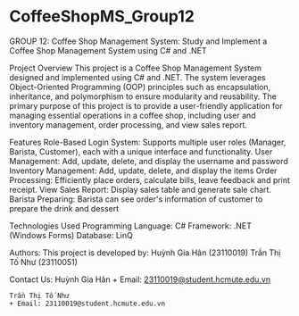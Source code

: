 # CoffeeShopMS_Group12

GROUP 12: Coffee Shop Management System: Study and Implement a Coffee Shop Management System using C# and .NET

Project Overview
This project is a Coffee Shop Management System designed and implemented using C# and .NET. The system leverages Object-Oriented Programming (OOP) principles such as encapsulation, inheritance, and polymorphism to ensure modularity and reusability.
The primary purpose of this project is to provide a user-friendly application for managing essential operations in a coffee shop, including user and inventory management, order processing, and view sales report.

Features
Role-Based Login System: Supports multiple user roles (Manager, Barista, Customer), each with a unique interface and functionality.
User Management: Add, update, delete, and display the username and password
Inventory Management: Add, update, delete, and display the items
Order Processing: Efficiently place orders, calculate bills, leave feedback and print receipt.
View Sales Report: Display sales table and generate sale chart.
Barista Preparing: Barista can see order's information of customer to prepare the drink and dessert

Technologies Used
Programming Language: C#
Framework: .NET (Windows Forms)
Database: LinQ

Authors:
This project is developed by:
    Huỳnh Gia Hân (23110019)
    Trần Thị Tố Như (23110051)

Contact Us:
    Huỳnh Gia Hân
    + Email: 23110019@student.hcmute.edu.vn

    Trần Thị Tố Như
    + Email: 23110019@student.hcmute.edu.vn


